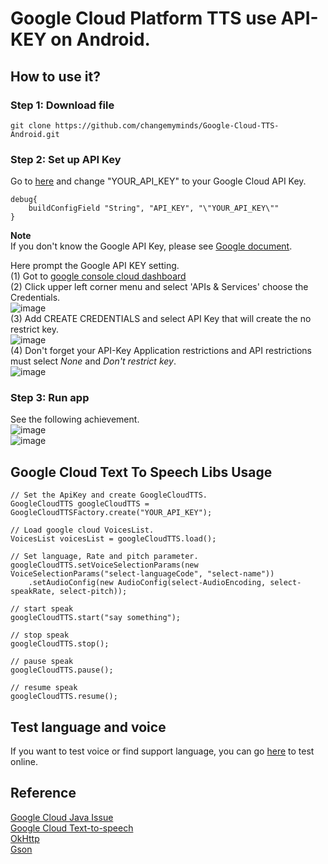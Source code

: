 # Google Cloud Platform TTS use API-KEY on Android.

## How to use it?

### Step 1: Download file 
```
git clone https://github.com/changemyminds/Google-Cloud-TTS-Android.git
```
### Step 2: Set up API Key
Go to [here](https://github.com/changemyminds/Google-Cloud-TTS-Android/blob/master/app/build.gradle) and change "YOUR_API_KEY" to your Google Cloud API Key. 
```
debug{
    buildConfigField "String", "API_KEY", "\"YOUR_API_KEY\""
}
```

__Note__ <br>
If you don't know the Google API Key, please see [Google document](https://cloud.google.com/docs/authentication/api-keys). <br>

Here prompt the Google API KEY setting. <br>
(1) Got to [google console cloud dashboard](https://console.cloud.google.com/home/dashboard)<br>
(2) Click upper left corner menu and select 'APIs & Services' choose the Credentials.<br>
![image](https://github.com/changemyminds/GCP_TTS_ByAPIKEY/blob/master/images/00.png)<br>
(3) Add CREATE CREDENTIALS and select API Key that will create the no restrict key.<br>
![image](https://github.com/changemyminds/GCP_TTS_ByAPIKEY/blob/master/images/01.png)<br>
(4) Don't forget your API-Key Application restrictions and API restrictions must select _None_ and _Don't restrict key_.<br>
![image](https://github.com/changemyminds/GCP_TTS_ByAPIKEY/blob/master/images/02.png)<br>
 
### Step 3: Run app<br>
See the following achievement.<br>
![image](https://github.com/changemyminds/GCP_TTS_ByAPIKEY/blob/master/images/1.png)<br>
![image](https://github.com/changemyminds/GCP_TTS_ByAPIKEY/blob/master/images/2.png)<br>

## Google Cloud Text To Speech Libs Usage
```
// Set the ApiKey and create GoogleCloudTTS.
GoogleCloudTTS googleCloudTTS = GoogleCloudTTSFactory.create("YOUR_API_KEY");

// Load google cloud VoicesList.
VoicesList voicesList = googleCloudTTS.load();

// Set language, Rate and pitch parameter.
googleCloudTTS.setVoiceSelectionParams(new VoiceSelectionParams("select-languageCode", "select-name"))
    .setAudioConfig(new AudioConfig(select-AudioEncoding, select-speakRate, select-pitch));
    
// start speak
googleCloudTTS.start("say something");

// stop speak
googleCloudTTS.stop();

// pause speak
googleCloudTTS.pause();

// resume speak
googleCloudTTS.resume();
```

## Test language and voice
If you want to test voice or find support language, you can go [here](https://cloud.google.com/text-to-speech/) to test online.

## Reference
[Google Cloud Java Issue](https://github.com/googleapis/google-cloud-java/issues/3400)<br>
[Google Cloud Text-to-speech](https://cloud.google.com/text-to-speech/docs/)<br>
[OkHttp](http://square.github.io/okhttp/)<br>
[Gson](https://github.com/google/gson)

